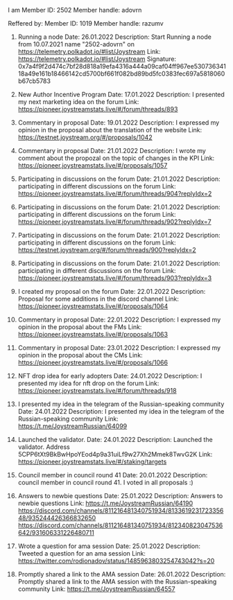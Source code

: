 I am
Member ID: 2502
Member handle: adovrn

Reffered by:
Member ID: 1019
Member handle: razumv	

1. Running a node
Date: 26.01.2022
Description: Start Running a node from 10.07.2021 name "2502-adovrn" on https://telemetry.polkadot.io/#list/Joystream
Link: https://telemetry.polkadot.io/#list/Joystream
Signature: 0x7a4f9f2d474c7bf28d818a19efa4316a444a09caf04ff967ee53073634118a49e161b18466142cd5700bf661f082bd89bd5fc0383fec697a5818060b67cb5783

2. New Author Incentive Program
Date: 17.01.2022
Description: I presented my next marketing idea on the forum
Link: https://pioneer.joystreamstats.live/#/forum/threads/893

3. Commentary in proposal
Date: 19.01.2022
Description: I expressed my opinion in the proposal about the translation of the website
Link: https://testnet.joystream.org/#/proposals/1042

4. Commentary in proposal
Date: 21.01.2022
Description: I wrote my comment about the propozal on the topic of changes in the KPI 
Link: https://pioneer.joystreamstats.live/#/proposals/1057

5. Participating in discussions on the forum
Date: 21.01.2022
Description: participating in different discussions on the forum
Link: https://pioneer.joystreamstats.live/#/forum/threads/904?replyIdx=2

6. Participating in discussions on the forum
Date: 21.01.2022
Description: participating in different discussions on the forum
Link: https://pioneer.joystreamstats.live/#/forum/threads/902?replyIdx=7

7. Participating in discussions on the forum
Date: 21.01.2022
Description: participating in different discussions on the forum
Link: https://testnet.joystream.org/#/forum/threads/900?replyIdx=2

8. Participating in discussions on the forum
Date: 21.01.2022
Description: participating in different discussions on the forum
Link: https://pioneer.joystreamstats.live/#/forum/threads/903?replyIdx=3

9. I created my proposal on the forum
Date: 22.01.2022
Description: Proposal for some additions in the discord channel
Link: https://pioneer.joystreamstats.live/#/proposals/1064

10. Commentary in proposal
Date: 22.01.2022
Description: I expressed my opinion in the proposal about the FMs
Link: https://pioneer.joystreamstats.live/#/proposals/1063

11. Commentary in proposal
Date: 23.01.2022
Description: I expressed my opinion in the proposal about the CMs
Link: https://pioneer.joystreamstats.live/#/proposals/1066

12. NFT drop idea for early adopters
Date: 24.01.2022
Description: I presented my idea for nft drop on the forum
Link: https://pioneer.joystreamstats.live/#/forum/threads/918

13. I presented my idea in the telegram of the Russian-speaking community
Date: 24.01.2022
Description: I presented my idea in the telegram of the Russian-speaking community
Link: https://t.me/JoystreamRussian/64099

14. Launched the validator.
Date: 24.01.2022
Description: Launched the validator. Address 5CPP6tXt9BkBwHpoYEod4p9a31uiLf9w27Xh2Mmek8TwvG2K
Link: https://pioneer.joystreamstats.live/#/staking/targets

15. Council member in council round 41
Date: 20.01.2022
Description: council member in council round 41. I voted in all proposals :)

16. Answers to newbie questions
Date: 25.01.2022
Description: Answers to newbie questions
Link: https://t.me/JoystreamRussian/64190 https://discord.com/channels/811216481340751934/813361923172335648/935244426366832650 https://discord.com/channels/811216481340751934/812340823047536642/931606331226480711

17. Wrote a question for ama session
Date: 25.01.2022
Description: Tweeted a question for an ama session
Link: https://twitter.com/rodionadov/status/1485963803254743042?s=20

18. Promptly shared a link to the AMA session
Date: 26.01.2022
Description: Promptly shared a link to the AMA session with the Russian-speaking community
Link: https://t.me/JoystreamRussian/64557










